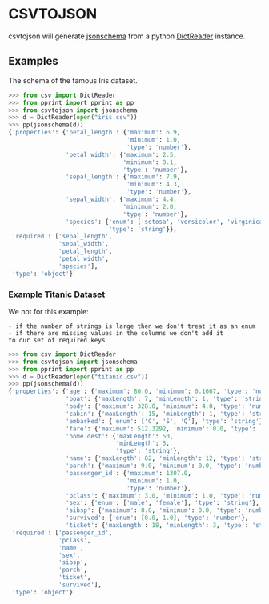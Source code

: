 # CSVTOJSON

csvtojson will generate [jsonschema][1] from a python
[DictReader][2] instance.


[1]: https://json-schema.org/
[2]: https://docs.python.org/3/library/csv.html#csv.DictReader

## Examples

The schema of the famous Iris dataset.

```python
>>> from csv import DictReader
>>> from pprint import pprint as pp
>>> from csvtojson import jsonschema
>>> d = DictReader(open("iris.csv"))
>>> pp(jsonschema(d))
{'properties': {'petal_length': {'maximum': 6.9,
                                 'minimum': 1.0,
                                 'type': 'number'},
                'petal_width': {'maximum': 2.5,
                                'minimum': 0.1,
                                'type': 'number'},
                'sepal_length': {'maximum': 7.9,
                                 'minimum': 4.3,
                                 'type': 'number'},
                'sepal_width': {'maximum': 4.4,
                                'minimum': 2.0,
                                'type': 'number'},
                'species': {'enum': ['setosa', 'versicolor', 'virginica'],
                            'type': 'string'}},
 'required': ['sepal_length',
              'sepal_width',
              'petal_length',
              'petal_width',
              'species'],
 'type': 'object'}
```

### Example Titanic Dataset

We not for this example:

	- if the number of strings is large then we don't treat it as an enum
	- if there are missing values in the columns we don't add it
	to our set of required keys

```python
>>> from csv import DictReader
>>> from csvtojson import jsonschema
>>> from pprint import pprint as pp
>>> d = DictReader(open("titanic.csv"))
>>> pp(jsonschema(d))
{'properties': {'age': {'maximum': 80.0, 'minimum': 0.1667, 'type': 'number'},
                'boat': {'maxLength': 7, 'minLength': 1, 'type': 'string'},
                'body': {'maximum': 328.0, 'minimum': 4.0, 'type': 'number'},
                'cabin': {'maxLength': 15, 'minLength': 1, 'type': 'string'},
                'embarked': {'enum': ['C', 'S', 'Q'], 'type': 'string'},
                'fare': {'maximum': 512.3292, 'minimum': 0.0, 'type': 'number'},
                'home.dest': {'maxLength': 50,
                              'minLength': 5,
                              'type': 'string'},
                'name': {'maxLength': 82, 'minLength': 12, 'type': 'string'},
                'parch': {'maximum': 9.0, 'minimum': 0.0, 'type': 'number'},
                'passenger_id': {'maximum': 1307.0,
                                 'minimum': 1.0,
                                 'type': 'number'},
                'pclass': {'maximum': 3.0, 'minimum': 1.0, 'type': 'number'},
                'sex': {'enum': ['male', 'female'], 'type': 'string'},
                'sibsp': {'maximum': 8.0, 'minimum': 0.0, 'type': 'number'},
                'survived': {'enum': [0.0, 1.0], 'type': 'number'},
                'ticket': {'maxLength': 18, 'minLength': 3, 'type': 'string'}},
 'required': ['passenger_id',
              'pclass',
              'name',
              'sex',
              'sibsp',
              'parch',
              'ticket',
              'survived'],
 'type': 'object'}
```
